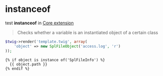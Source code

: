instanceof
==========

test **instanceof** in [Core extension](../Core.md)

> Checks whether a variable is an instantiated object of a certain class

``` php
$twig->render('template.twig', array(
    'object' => new SplFileObject('access.log', 'r')
));
```

``` jinja
{% if object is instance of('SplFileInfo') %}
  {{ object.path }}
{% endif %}
```